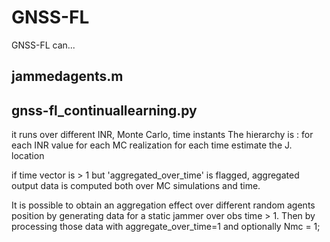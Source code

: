 # GNSS-FL

GNSS-FL can...


## jammedagents.m



## gnss-fl_continuallearning.py

it runs over different INR, Monte Carlo, time instants
The hierarchy is :
	for each INR value
		for each MC realization
			for each time
				estimate the J. location


if time vector is > 1 but 'aggregated_over_time' is flagged, aggregated output data is computed both over MC simulations and time.

It is possible to obtain an aggregation effect over different random agents position by generating data for a static jammer over obs time > 1. Then by processing those data with aggregate_over_time=1 and optionally Nmc = 1;